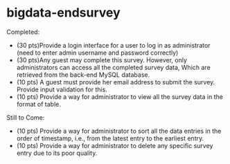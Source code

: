 # bigdata-endsurvey

Completed:
+ (30 pts)Provide a login interface for a user to log in as administrator (need to enter admin username and password correctly)
+ (30 pts)Any guest may complete this survey. However, only administrators can access all the completed survey data, Which are retrieved from the back-end MySQL database.
+ (10 pts) A guest must provide her email address to submit the survey. Provide input validation for this.
+ (10 pts) Provide a way for administrator to view all the survey data in the format of table.

Still to Come:
- (10 pts) Provide a way for administrator to sort all the data entries in the order of timestamp, i.e., from the latest entry to the earliest entry.
- (10 pts) Provide a way for administrator to delete any specific survey entry due to its poor quality.
